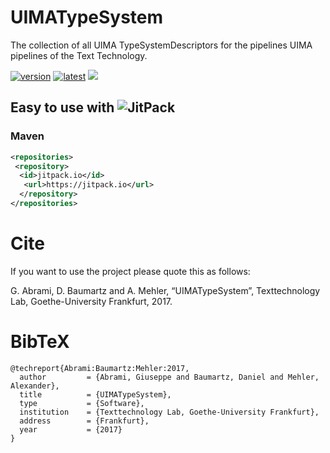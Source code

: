 # UIMATypeSystem
The collection of all UIMA TypeSystemDescriptors for the pipelines UIMA pipelines of the Text Technology.

[![version](https://img.shields.io/github/license/texttechnologylab/UIMATypeSystem)]()
[![latest](https://img.shields.io/github/v/release/texttechnologylab/UIMATypeSystem)]()
[![](https://jitpack.io/v/texttechnologylab/UIMATypeSystem.svg)](https://jitpack.io/#texttechnologylab/UIMATypeSystem)

## Easy to use with ![JitPack](https://jitpack.io/)

### Maven
```xml
<repositories>
 <repository>
  <id>jitpack.io</id>
   <url>https://jitpack.io</url>
  </repository>
</repositories>
```

# Cite
If you want to use the project please quote this as follows:

G. Abrami, D. Baumartz and A. Mehler, “UIMATypeSystem”, Texttechnology Lab, Goethe-University Frankfurt, 2017.

# BibTeX
```
@techreport{Abrami:Baumartz:Mehler:2017,
  author         = {Abrami, Giuseppe and Baumartz, Daniel and Mehler, Alexander},
  title          = {UIMATypeSystem},
  type           = {Software},
  institution    = {Texttechnology Lab, Goethe-University Frankfurt},
  address        = {Frankfurt},
  year           = {2017}
}
